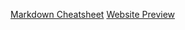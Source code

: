 [Markdown Cheatsheet](https://www.markdownguide.org/cheat-sheet/)
[Website Preview](https://geomaedr.github.io/emanuelmooner/)